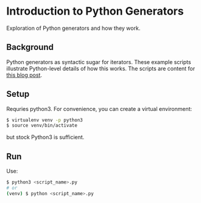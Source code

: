 # Introduction to Python Generators

Exploration of Python generators and how they work.


## Background

Python generators as syntactic sugar for iterators. These example scripts
illustrate Python-level details of how this works. The scripts are content for
[this blog post](https://blog.kevinwmatthews.com/generators-in-python/).


## Setup

Requries python3. For convenience, you can create a virtual environment:

```bash
$ virtualenv venv -p python3
$ source venv/bin/activate
```

but stock Python3 is sufficient.


## Run

Use:

```bash
$ python3 <script_name>.py
# or
(venv) $ python <script_name>.py
```
